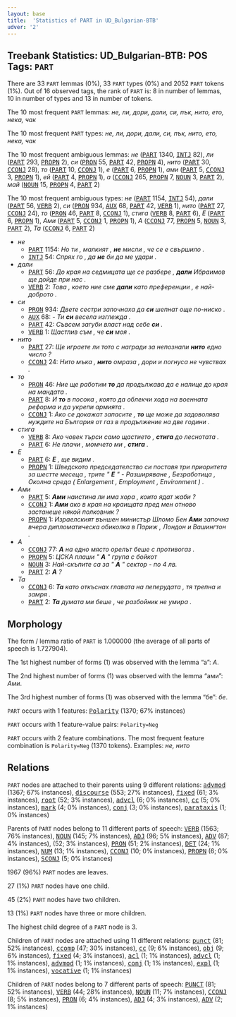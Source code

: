 ```yaml
---
layout: base
title:  'Statistics of PART in UD_Bulgarian-BTB'
udver: '2'
---
```


## Treebank Statistics: UD_Bulgarian-BTB: POS Tags: `PART`

There are 33 `PART` lemmas (0%), 33 `PART` types (0%) and 2052 `PART` tokens (1%).
Out of 16 observed tags, the rank of `PART` is: 8 in number of lemmas, 10 in number of types and 13 in number of tokens.

The 10 most frequent `PART` lemmas: <em>не, ли, дори, дали, си, пък, нито, ето, нека, чак</em>

The 10 most frequent `PART` types:  <em>не, ли, дори, дали, си, пък, нито, ето, нека, чак</em>

The 10 most frequent ambiguous lemmas: <em>не</em> (<tt><a href="bg_btb-pos-PART.html">PART</a></tt> 1340, <tt><a href="bg_btb-pos-INTJ.html">INTJ</a></tt> 82), <em>ли</em> (<tt><a href="bg_btb-pos-PART.html">PART</a></tt> 293, <tt><a href="bg_btb-pos-PROPN.html">PROPN</a></tt> 2), <em>си</em> (<tt><a href="bg_btb-pos-PRON.html">PRON</a></tt> 55, <tt><a href="bg_btb-pos-PART.html">PART</a></tt> 42, <tt><a href="bg_btb-pos-PROPN.html">PROPN</a></tt> 4), <em>нито</em> (<tt><a href="bg_btb-pos-PART.html">PART</a></tt> 30, <tt><a href="bg_btb-pos-CCONJ.html">CCONJ</a></tt> 28), <em>то</em> (<tt><a href="bg_btb-pos-PART.html">PART</a></tt> 10, <tt><a href="bg_btb-pos-CCONJ.html">CCONJ</a></tt> 1), <em>е</em> (<tt><a href="bg_btb-pos-PART.html">PART</a></tt> 6, <tt><a href="bg_btb-pos-PROPN.html">PROPN</a></tt> 1), <em>ами</em> (<tt><a href="bg_btb-pos-PART.html">PART</a></tt> 5, <tt><a href="bg_btb-pos-CCONJ.html">CCONJ</a></tt> 3, <tt><a href="bg_btb-pos-PROPN.html">PROPN</a></tt> 1), <em>ей</em> (<tt><a href="bg_btb-pos-PART.html">PART</a></tt> 4, <tt><a href="bg_btb-pos-PROPN.html">PROPN</a></tt> 1), <em>а</em> (<tt><a href="bg_btb-pos-CCONJ.html">CCONJ</a></tt> 265, <tt><a href="bg_btb-pos-PROPN.html">PROPN</a></tt> 7, <tt><a href="bg_btb-pos-NOUN.html">NOUN</a></tt> 3, <tt><a href="bg_btb-pos-PART.html">PART</a></tt> 2), <em>май</em> (<tt><a href="bg_btb-pos-NOUN.html">NOUN</a></tt> 15, <tt><a href="bg_btb-pos-PROPN.html">PROPN</a></tt> 4, <tt><a href="bg_btb-pos-PART.html">PART</a></tt> 2)

The 10 most frequent ambiguous types:  <em>не</em> (<tt><a href="bg_btb-pos-PART.html">PART</a></tt> 1154, <tt><a href="bg_btb-pos-INTJ.html">INTJ</a></tt> 54), <em>дали</em> (<tt><a href="bg_btb-pos-PART.html">PART</a></tt> 56, <tt><a href="bg_btb-pos-VERB.html">VERB</a></tt> 2), <em>си</em> (<tt><a href="bg_btb-pos-PRON.html">PRON</a></tt> 934, <tt><a href="bg_btb-pos-AUX.html">AUX</a></tt> 68, <tt><a href="bg_btb-pos-PART.html">PART</a></tt> 42, <tt><a href="bg_btb-pos-VERB.html">VERB</a></tt> 1), <em>нито</em> (<tt><a href="bg_btb-pos-PART.html">PART</a></tt> 27, <tt><a href="bg_btb-pos-CCONJ.html">CCONJ</a></tt> 24), <em>то</em> (<tt><a href="bg_btb-pos-PRON.html">PRON</a></tt> 46, <tt><a href="bg_btb-pos-PART.html">PART</a></tt> 8, <tt><a href="bg_btb-pos-CCONJ.html">CCONJ</a></tt> 1), <em>стига</em> (<tt><a href="bg_btb-pos-VERB.html">VERB</a></tt> 8, <tt><a href="bg_btb-pos-PART.html">PART</a></tt> 6), <em>Е</em> (<tt><a href="bg_btb-pos-PART.html">PART</a></tt> 6, <tt><a href="bg_btb-pos-PROPN.html">PROPN</a></tt> 1), <em>Ами</em> (<tt><a href="bg_btb-pos-PART.html">PART</a></tt> 5, <tt><a href="bg_btb-pos-CCONJ.html">CCONJ</a></tt> 1, <tt><a href="bg_btb-pos-PROPN.html">PROPN</a></tt> 1), <em>А</em> (<tt><a href="bg_btb-pos-CCONJ.html">CCONJ</a></tt> 77, <tt><a href="bg_btb-pos-PROPN.html">PROPN</a></tt> 5, <tt><a href="bg_btb-pos-NOUN.html">NOUN</a></tt> 3, <tt><a href="bg_btb-pos-PART.html">PART</a></tt> 2), <em>Та</em> (<tt><a href="bg_btb-pos-CCONJ.html">CCONJ</a></tt> 6, <tt><a href="bg_btb-pos-PART.html">PART</a></tt> 2)


* <em>не</em>
  * <tt><a href="bg_btb-pos-PART.html">PART</a></tt> 1154: <em>Но ти , малкият , <b>не</b> мисли , че се е свършило .</em>
  * <tt><a href="bg_btb-pos-INTJ.html">INTJ</a></tt> 54: <em>Спрях го , да <b>не</b> би да ме удари .</em>
* <em>дали</em>
  * <tt><a href="bg_btb-pos-PART.html">PART</a></tt> 56: <em>До края на седмицата ще се разбере , <b>дали</b> Ибраимов ще дойде при нас .</em>
  * <tt><a href="bg_btb-pos-VERB.html">VERB</a></tt> 2: <em>Това , което ние сме <b>дали</b> като преференции , е най-доброто .</em>
* <em>си</em>
  * <tt><a href="bg_btb-pos-PRON.html">PRON</a></tt> 934: <em>Двете сестри започнаха да <b>си</b> шепнат още по-ниско .</em>
  * <tt><a href="bg_btb-pos-AUX.html">AUX</a></tt> 68: <em>- Ти <b>си</b> весела изглежда .</em>
  * <tt><a href="bg_btb-pos-PART.html">PART</a></tt> 42: <em>Съвсем загуби власт над себе <b>си</b> .</em>
  * <tt><a href="bg_btb-pos-VERB.html">VERB</a></tt> 1: <em>Щастлив съм , че <b>си</b> моя .</em>
* <em>нито</em>
  * <tt><a href="bg_btb-pos-PART.html">PART</a></tt> 27: <em>Ще играете ли тото с награди за непознали <b>нито</b> едно число ?</em>
  * <tt><a href="bg_btb-pos-CCONJ.html">CCONJ</a></tt> 24: <em>Нито мъка , <b>нито</b> омраза , дори и погнуса не чувствах .</em>
* <em>то</em>
  * <tt><a href="bg_btb-pos-PRON.html">PRON</a></tt> 46: <em>Ние ще работим <b>то</b> да продължава да е налице до края на мандата .</em>
  * <tt><a href="bg_btb-pos-PART.html">PART</a></tt> 8: <em>И <b>то</b> в посока , която да облекчи хода на военната реформа и да укрепи армията .</em>
  * <tt><a href="bg_btb-pos-CCONJ.html">CCONJ</a></tt> 1: <em>Ако се докажат запасите , <b>то</b> ще може да задоволява нуждите на България от газ в продължение на две години .</em>
* <em>стига</em>
  * <tt><a href="bg_btb-pos-VERB.html">VERB</a></tt> 8: <em>Ако човек търси само щастието , <b>стига</b> до леснотата .</em>
  * <tt><a href="bg_btb-pos-PART.html">PART</a></tt> 6: <em>Не плачи , момчето ми , <b>стига</b> .</em>
* <em>Е</em>
  * <tt><a href="bg_btb-pos-PART.html">PART</a></tt> 6: <em><b>Е</b> , ще видим .</em>
  * <tt><a href="bg_btb-pos-PROPN.html">PROPN</a></tt> 1: <em>Шведското председателство си поставя три приоритета за шестте месеца , трите " <b>Е</b> " - Разширяване , Безработица , Околна среда ( Enlargement , Employment , Environment ) .</em>
* <em>Ами</em>
  * <tt><a href="bg_btb-pos-PART.html">PART</a></tt> 5: <em><b>Ами</b> наистина ли има хора , които ядат жаби ?</em>
  * <tt><a href="bg_btb-pos-CCONJ.html">CCONJ</a></tt> 1: <em><b>Ами</b> ако в края на краищата пред мен отново застанеше някой полковник ?</em>
  * <tt><a href="bg_btb-pos-PROPN.html">PROPN</a></tt> 1: <em>Израелският външен министър Шломо Бен <b>Ами</b> започна вчера дипломатическа обиколка в Париж , Лондон и Вашингтон .</em>
* <em>А</em>
  * <tt><a href="bg_btb-pos-CCONJ.html">CCONJ</a></tt> 77: <em><b>А</b> на едно място орелът беше с противогаз .</em>
  * <tt><a href="bg_btb-pos-PROPN.html">PROPN</a></tt> 5: <em>ЦСКА плаши " <b>А</b> " група с бойкот</em>
  * <tt><a href="bg_btb-pos-NOUN.html">NOUN</a></tt> 3: <em>Най-скъпите са за " <b>А</b> " сектор - по 4 лв.</em>
  * <tt><a href="bg_btb-pos-PART.html">PART</a></tt> 2: <em><b>А</b> ?</em>
* <em>Та</em>
  * <tt><a href="bg_btb-pos-CCONJ.html">CCONJ</a></tt> 6: <em><b>Та</b> като откъснах главата на пеперудата , тя трепна и замря .</em>
  * <tt><a href="bg_btb-pos-PART.html">PART</a></tt> 2: <em><b>Та</b> думата ми беше , че разбойник не умира .</em>

## Morphology

The form / lemma ratio of `PART` is 1.000000 (the average of all parts of speech is 1.727904).

The 1st highest number of forms (1) was observed with the lemma “а”: <em>А</em>.

The 2nd highest number of forms (1) was observed with the lemma “ами”: <em>Ами</em>.

The 3rd highest number of forms (1) was observed with the lemma “бе”: <em>бе</em>.

`PART` occurs with 1 features: <tt><a href="bg_btb-feat-Polarity.html">Polarity</a></tt> (1370; 67% instances)

`PART` occurs with 1 feature-value pairs: `Polarity=Neg`

`PART` occurs with 2 feature combinations.
The most frequent feature combination is `Polarity=Neg` (1370 tokens).
Examples: <em>не, нито</em>


## Relations

`PART` nodes are attached to their parents using 9 different relations: <tt><a href="bg_btb-dep-advmod.html">advmod</a></tt> (1367; 67% instances), <tt><a href="bg_btb-dep-discourse.html">discourse</a></tt> (553; 27% instances), <tt><a href="bg_btb-dep-fixed.html">fixed</a></tt> (61; 3% instances), <tt><a href="bg_btb-dep-root.html">root</a></tt> (52; 3% instances), <tt><a href="bg_btb-dep-advcl.html">advcl</a></tt> (6; 0% instances), <tt><a href="bg_btb-dep-cc.html">cc</a></tt> (5; 0% instances), <tt><a href="bg_btb-dep-mark.html">mark</a></tt> (4; 0% instances), <tt><a href="bg_btb-dep-conj.html">conj</a></tt> (3; 0% instances), <tt><a href="bg_btb-dep-parataxis.html">parataxis</a></tt> (1; 0% instances)

Parents of `PART` nodes belong to 11 different parts of speech: <tt><a href="bg_btb-pos-VERB.html">VERB</a></tt> (1563; 76% instances), <tt><a href="bg_btb-pos-NOUN.html">NOUN</a></tt> (145; 7% instances), <tt><a href="bg_btb-pos-ADJ.html">ADJ</a></tt> (96; 5% instances), <tt><a href="bg_btb-pos-ADV.html">ADV</a></tt> (87; 4% instances),  (52; 3% instances), <tt><a href="bg_btb-pos-PRON.html">PRON</a></tt> (51; 2% instances), <tt><a href="bg_btb-pos-DET.html">DET</a></tt> (24; 1% instances), <tt><a href="bg_btb-pos-NUM.html">NUM</a></tt> (13; 1% instances), <tt><a href="bg_btb-pos-CCONJ.html">CCONJ</a></tt> (10; 0% instances), <tt><a href="bg_btb-pos-PROPN.html">PROPN</a></tt> (6; 0% instances), <tt><a href="bg_btb-pos-SCONJ.html">SCONJ</a></tt> (5; 0% instances)

1967 (96%) `PART` nodes are leaves.

27 (1%) `PART` nodes have one child.

45 (2%) `PART` nodes have two children.

13 (1%) `PART` nodes have three or more children.

The highest child degree of a `PART` node is 3.

Children of `PART` nodes are attached using 11 different relations: <tt><a href="bg_btb-dep-punct.html">punct</a></tt> (81; 52% instances), <tt><a href="bg_btb-dep-ccomp.html">ccomp</a></tt> (47; 30% instances), <tt><a href="bg_btb-dep-cc.html">cc</a></tt> (9; 6% instances), <tt><a href="bg_btb-dep-obj.html">obj</a></tt> (9; 6% instances), <tt><a href="bg_btb-dep-fixed.html">fixed</a></tt> (4; 3% instances), <tt><a href="bg_btb-dep-acl.html">acl</a></tt> (1; 1% instances), <tt><a href="bg_btb-dep-advcl.html">advcl</a></tt> (1; 1% instances), <tt><a href="bg_btb-dep-advmod.html">advmod</a></tt> (1; 1% instances), <tt><a href="bg_btb-dep-conj.html">conj</a></tt> (1; 1% instances), <tt><a href="bg_btb-dep-expl.html">expl</a></tt> (1; 1% instances), <tt><a href="bg_btb-dep-vocative.html">vocative</a></tt> (1; 1% instances)

Children of `PART` nodes belong to 7 different parts of speech: <tt><a href="bg_btb-pos-PUNCT.html">PUNCT</a></tt> (81; 52% instances), <tt><a href="bg_btb-pos-VERB.html">VERB</a></tt> (44; 28% instances), <tt><a href="bg_btb-pos-NOUN.html">NOUN</a></tt> (11; 7% instances), <tt><a href="bg_btb-pos-CCONJ.html">CCONJ</a></tt> (8; 5% instances), <tt><a href="bg_btb-pos-PRON.html">PRON</a></tt> (6; 4% instances), <tt><a href="bg_btb-pos-ADJ.html">ADJ</a></tt> (4; 3% instances), <tt><a href="bg_btb-pos-ADV.html">ADV</a></tt> (2; 1% instances)

